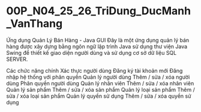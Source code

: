 # 00P_N04_25_26_TriDung_DucManh_VanThang

Ứng dụng Quản Lý Bán Hàng - Java GUI
Đây là một ứng dụng quản lý bán hàng được xây dựng bằng ngôn ngữ lập trình Java sử dụng thư viện Java Swing để thiết kế giao diện người dùng và sử dụng cơ sở dữ liệu SQL SERVER.

Các chức năng chính
Xác thực người dùng
Đăng ký tài khoản mới
Đăng nhập hệ thống với phân quyền
Quản lý người dùng
Thêm / sửa / xóa người dùng
Phân quyền người dùng
Quản lý nhân viên
Thêm / sửa / xóa nhân viên
Quản lý sản phẩm
Thêm / sửa / xóa sản phẩm
Quản lý loại sản phẩm
Thêm / sửa / xóa loại sản phẩm
Quản lý quyền sử dụng
Thêm / sửa / xóa quyền sử dụng
